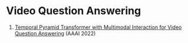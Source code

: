 # Video Question Answering
1. [Temporal Pyramid Transformer with Multimodal Interaction for Video Question Answering](https://arxiv.org/abs/2109.04735) (AAAI 2022)


